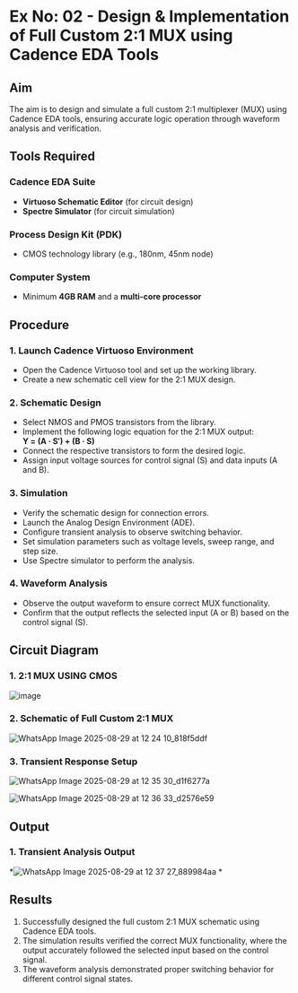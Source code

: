 # Ex No: 02 - Design & Implementation of Full Custom 2:1 MUX using Cadence EDA Tools

## Aim

The aim is to design and simulate a full custom 2:1 multiplexer (MUX) using Cadence EDA tools, ensuring accurate logic operation through waveform analysis and verification.

## Tools Required

### Cadence EDA Suite
- **Virtuoso Schematic Editor** (for circuit design)
- **Spectre Simulator** (for circuit simulation)

### Process Design Kit (PDK)
- CMOS technology library (e.g., 180nm, 45nm node)

### Computer System
- Minimum **4GB RAM** and a **multi-core processor**

## Procedure

### 1. Launch Cadence Virtuoso Environment
- Open the Cadence Virtuoso tool and set up the working library.
- Create a new schematic cell view for the 2:1 MUX design.

### 2. Schematic Design
- Select NMOS and PMOS transistors from the library.
- Implement the following logic equation for the 2:1 MUX output:  
  **Y = (A · S′) + (B · S)**
- Connect the respective transistors to form the desired logic.
- Assign input voltage sources for control signal (S) and data inputs (A and B).

### 3. Simulation
- Verify the schematic design for connection errors.
- Launch the Analog Design Environment (ADE).
- Configure transient analysis to observe switching behavior.
- Set simulation parameters such as voltage levels, sweep range, and step size.
- Use Spectre simulator to perform the analysis.

### 4. Waveform Analysis
- Observe the output waveform to ensure correct MUX functionality.
- Confirm that the output reflects the selected input (A or B) based on the control signal (S).

## Circuit Diagram

### 1. 2:1 MUX USING CMOS
![image](https://github.com/user-attachments/assets/6fe3965a-47de-47d4-9dd1-0d52054de81b)


### 2. Schematic of Full Custom 2:1 MUX
![WhatsApp Image 2025-08-29 at 12 24 10_818f5ddf](https://github.com/user-attachments/assets/828264a8-e31f-4c8c-ba25-739110f1babf)


### 3. Transient Response Setup

![WhatsApp Image 2025-08-29 at 12 35 30_d1f6277a](https://github.com/user-attachments/assets/3886d7ae-6b3d-4474-9c13-977fc3a1531f)


![WhatsApp Image 2025-08-29 at 12 36 33_d2576e59](https://github.com/user-attachments/assets/5afbe370-d27f-42b4-b260-d0e766afabd8)


## Output

### 1. Transient Analysis Output
*![WhatsApp Image 2025-08-29 at 12 37 27_889984aa](https://github.com/user-attachments/assets/219618d1-5ab1-4032-9519-3630dc504760)
*

## Results
1. Successfully designed the full custom 2:1 MUX schematic using Cadence EDA tools.
2. The simulation results verified the correct MUX functionality, where the output accurately followed the selected input based on the control signal.
3. The waveform analysis demonstrated proper switching behavior for different control signal states.
